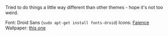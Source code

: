 Tried to do things a little way different than other themes - hope it's not too weird.

Font: Droid Sans (`sudo apt-get install fonts-droid`)
Icons: [Faience](https://tiheum.deviantart.com/art/Faience-icon-theme-255099649)
Wallpaper: [this one](http://wallbase.cc/wallpaper/625840)